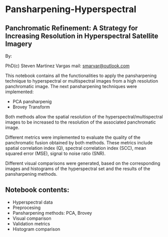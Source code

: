 # Pansharpening-Hyperspectral

## Panchromatic Refinement: A Strategy for Increasing Resolution in Hyperspectral Satellite Imagery

By: 

PhD(c) Steven Martinez Vargas
mail: smarvar@outlook.com

This notebook contains all the functionalities to apply the pansharpening technique to hyperspectral or multispectral images from a high resolution panchromatic image.  The next pansharpening techniques were implemented:   
- PCA pansharpenig
- Brovey Transform

Both methods allow the spatial resolution of the hyperspectral/multispectral images to be increased to the resolution of the associated panchromatic image. 

Different metrics were implemented to evaluate the quality of the panchromatic fusion obtained by both methods. These metrics include spatial correlation index (Q), spectral correlation index (SCC), mean squared error (MSE), signal to noise ratio (SNR). 

Different visual comparisons were generated, based on the corresponding images and histograms of the hyperspectral set and the results of the pansharpening methods. 

## Notebook contents:

- Hyperspectral data
- Preprocesing 
- Pansharpening methods: PCA, Brovey
- Visual comparison
- Validation metrics
- Histogram comparison
